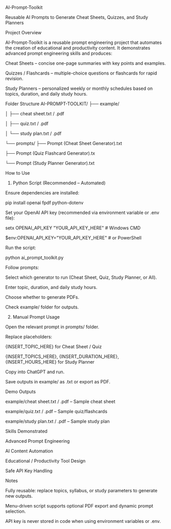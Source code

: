 AI-Prompt-Toolkit

Reusable AI Prompts to Generate Cheat Sheets, Quizzes, and Study Planners

Project Overview

AI-Prompt-Toolkit is a reusable prompt engineering project that automates the creation of educational and productivity content.
It demonstrates advanced prompt engineering skills and produces:

Cheat Sheets – concise one-page summaries with key points and examples.

Quizzes / Flashcards – multiple-choice questions or flashcards for rapid revision.

Study Planners – personalized weekly or monthly schedules based on topics, duration, and daily study hours.

Folder Structure
AI-PROMPT-TOOLKIT/
├── example/

│   ├── cheat sheet.txt / .pdf

│   ├── quiz.txt / .pdf

│   └── study plan.txt / .pdf

└── prompts/
        ├── Prompt (Cheat Sheet Generator).txt
        
  ├── Prompt (Quiz Flashcard Generator).tx

└── Prompt (Study Planner Generator).txt
    

How to Use
1. Python Script (Recommended – Automated)

Ensure dependencies are installed:

pip install openai fpdf python-dotenv


Set your OpenAI API key (recommended via environment variable or .env file):

setx OPENAI_API_KEY "YOUR_API_KEY_HERE"   # Windows CMD

$env:OPENAI_API_KEY="YOUR_API_KEY_HERE"   # or PowerShell


Run the script:

python ai_prompt_toolkit.py


Follow prompts:

Select which generator to run (Cheat Sheet, Quiz, Study Planner, or All).

Enter topic, duration, and daily study hours.

Choose whether to generate PDFs.

Check example/ folder for outputs.

2. Manual Prompt Usage

Open the relevant prompt in prompts/ folder.

Replace placeholders:

{INSERT_TOPIC_HERE} for Cheat Sheet / Quiz

{INSERT_TOPICS_HERE}, {INSERT_DURATION_HERE}, {INSERT_HOURS_HERE} for Study Planner

Copy into ChatGPT and run.

Save outputs in example/ as .txt or export as PDF.

Demo Outputs

example/cheat sheet.txt / .pdf – Sample cheat sheet

example/quiz.txt / .pdf – Sample quiz/flashcards

example/study plan.txt / .pdf – Sample study plan

Skills Demonstrated

Advanced Prompt Engineering

AI Content Automation

Educational / Productivity Tool Design

Safe API Key Handling

Notes

Fully reusable: replace topics, syllabus, or study parameters to generate new outputs.

Menu-driven script supports optional PDF export and dynamic prompt selection.

API key is never stored in code when using environment variables or .env.
